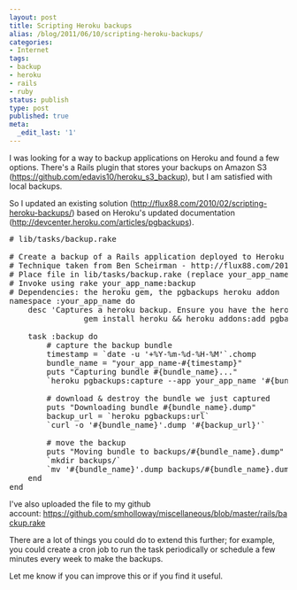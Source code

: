 ```yaml
---
layout: post
title: Scripting Heroku backups
alias: /blog/2011/06/10/scripting-heroku-backups/
categories:
- Internet
tags:
- backup
- heroku
- rails
- ruby
status: publish
type: post
published: true
meta:
  _edit_last: '1'
---
```

I was looking for a way to backup applications on Heroku and found a few options. There's a Rails plugin that stores your backups on Amazon S3 (<a title="Heroku S3 Backup plugin" href="https://github.com/edavis10/heroku_s3_backup">https://github.com/edavis10/heroku_s3_backup</a>), but I am satisfied with local backups.

So I updated an existing solution (<a title="Ben Scheirman's blog" href="http://flux88.com/2010/02/scripting-heroku-backups/">http://flux88.com/2010/02/scripting-heroku-backups/</a>) based on Heroku's updated documentation (<a title="Heroku Docs: pgbackups" href="http://devcenter.heroku.com/articles/pgbackups">http://devcenter.heroku.com/articles/pgbackups</a>).


<pre># lib/tasks/backup.rake

# Create a backup of a Rails application deployed to Heroku
# Technique taken from Ben Scheirman - http://flux88.com/2010/02/scripting-heroku-backups/
# Place file in lib/tasks/backup.rake (replace your_app_name with your application's Heroku name)
# Invoke using rake your_app_name:backup
# Dependencies: the heroku gem, the pgbackups heroku addon
namespace :your_app_name do
	desc 'Captures a heroku backup. Ensure you have the heroku gem and pgbackups addon installed\n
				gem install heroku &amp;&amp; heroku addons:add pgbackups'

	task :backup do
		# capture the backup bundle
		timestamp = `date -u '+%Y-%m-%d-%H-%M'`.chomp
		bundle_name = "your_app_name-#{timestamp}"
		puts "Capturing bundle #{bundle_name}..."
		`heroku pgbackups:capture --app your_app_name '#{bundle_name}'`

		# download &amp; destroy the bundle we just captured
		puts "Downloading bundle #{bundle_name}.dump"
		backup_url = `heroku pgbackups:url`
		`curl -o '#{bundle_name}'.dump '#{backup_url}'`

		# move the backup
		puts "Moving bundle to backups/#{bundle_name}.dump"
		`mkdir backups/`
		`mv '#{bundle_name}'.dump backups/#{bundle_name}.dump`
	end
end</pre>
I've also uploaded the file to my github account: <a title="Seth Holloway's GitHub" href="https://github.com/smholloway/miscellaneous/blob/master/rails/backup.rake">https://github.com/smholloway/miscellaneous/blob/master/rails/backup.rake</a>

There are a lot of things you could do to extend this further; for example, you could create a cron job to run the task periodically or schedule a few minutes every week to make the backups.

Let me know if you can improve this or if you find it useful.
